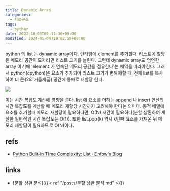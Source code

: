```yaml
---
title: Dynamic Array
categories:
  - 자료구조
tags:
  - python
date: 2022-10-03T00:11:36+09:00
modified: 2024-01-09T10:02:58+09:00
---
```

python 의 list 는 dynamic array이다. 런타임에 element를 추가할때, 리스트에 할당된 메모리 공간이 모자라면 리스트 크기를 늘린다. 그런데 dynamic array도 엄연한 array 이기에 'element 가 연속된 메모리 공간을 점유한다'는 제약을 따라야한다. 그래서 python(cpython)은 요소가 추가되어 리스트 크기가 변해야할 때, 전체 list를 복사하여 더 큰(2의 거듭제곱) 공간에 통째로 재할당 한다.

![](https://enfow.github.io/image/study/python_list_and_dynamic_array.png)

이는 시간 복잡도 계산에 영향을 준다. list 에 요소를 더하는 append 나 insert 연산의 시간 복잡도를 계산할 때 메모리 재할당 시간까지 고려해야 한다는 의미다. 동적 배열에 요소를 추가할때 메모리 재할당이 필요하다면, O(N) 시간이 필요하다(분할 상환하여 계산한 일반적인 시간 복잡도는 O(1)). 또한 list.pop(k) 역시 k번째 요소를 가져온 뒤 메모리 재할당이 필요하므로 O(N)이다.

## refs
- [Python Bulit-in Time Complexity: List · Enfow's Blog](https://enfow.github.io/study/algorithm/2020/12/08/python_bulitin_time_complexity-copy/)


## links
- [분할 상환 분석]({{< ref "/posts/분할 상환 분석.md" >}})
